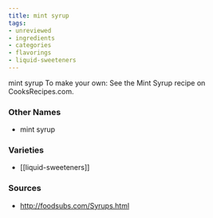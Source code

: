```yaml
---
title: mint syrup
tags:
- unreviewed
- ingredients
- categories
- flavorings
- liquid-sweeteners
---
```

mint syrup To make your own: See the Mint Syrup recipe on CooksRecipes.com.

### Other Names

* mint syrup

### Varieties

* [[liquid-sweeteners]]

### Sources
* http://foodsubs.com/Syrups.html
